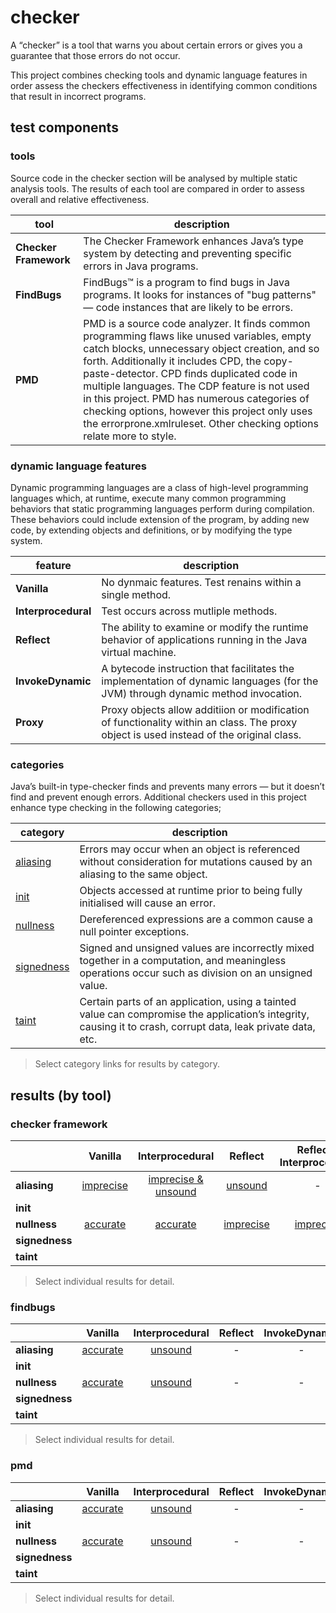 # checker
A “checker” is a tool that warns you about certain errors or gives you a guarantee that 
those errors do not occur.

This project combines checking tools and dynamic language features in order assess the checkers effectiveness in identifying common conditions that result in incorrect programs.

## test components

### tools
Source code in the checker section will be analysed by multiple static analysis tools. The results 
of each tool are compared in order to assess overall and relative effectiveness.

| tool | description |
| --- | --- |
| **Checker Framework** | The Checker Framework enhances Java’s type system by detecting and preventing specific errors in Java programs. |
| **FindBugs** | FindBugs™ is a program to find bugs in Java programs. It looks for instances of "bug patterns" — code instances that are likely to be errors. |
| **PMD** | PMD is a source code analyzer. It finds common programming flaws like unused variables, empty catch blocks, unnecessary object creation, and so forth. Additionally it includes CPD, the copy-paste-detector. CPD finds duplicated code in multiple languages. The CDP feature is not used in this project. PMD has numerous categories of checking options, however this project only uses the errorprone.xmlruleset. Other checking options relate more to style. |

### dynamic language features
Dynamic programming languages are a class of high-level programming languages which, at runtime, execute many common programming behaviors that static programming languages perform during compilation. These behaviors could include extension of the program, by adding new code, by extending objects and definitions, or by modifying the type system. 

| feature | description |
| --- | --- |
| **Vanilla** | No dynmaic features. Test renains within a single method. |
| **Interprocedural** | Test occurs across mutliple methods. |
| **Reflect** | The ability to examine or modify the runtime behavior of applications running in the Java virtual machine. |
| **InvokeDynamic** | A bytecode instruction that facilitates the implementation of dynamic languages (for the JVM) through dynamic method invocation. |
| **Proxy** | Proxy objects allow additiion or modification of functionality within an class. The proxy object is used instead of the original class. |

### categories

 Java’s built-in type-checker finds and prevents many errors — but it doesn’t find and prevent enough errors. Additional checkers used in this project enhance type checking in the following categories;

| category | description |
| --- | --- |
| [aliasing](https://github.com/michaelemery/staticanalysis/tree/master/checker/aliasing) | Errors may occur when an object is referenced without consideration for mutations caused by an aliasing to the same object. |
| [init](https://github.com/michaelemery/staticanalysis/tree/master/checker/init)| Objects accessed at runtime prior to being fully initialised will cause an error. |
| [nullness](https://github.com/michaelemery/staticanalysis/tree/master/checker/nullness)| Dereferenced expressions are a common cause a null pointer exceptions. |
| [signedness](https://github.com/michaelemery/staticanalysis/tree/master/checker/signedness)|Signed and unsigned values are incorrectly mixed together in a computation, and meaningless operations occur such as division on an unsigned value. |
| [taint](https://github.com/michaelemery/staticanalysis/tree/master/checker/taint)  | Certain parts of an application, using a tainted value can compromise the application’s integrity, causing it to crash, corrupt data, leak private data, etc. |

> Select category links for results by category.

## results (by tool)

### checker framework
|  | Vanilla | Interprocedural | Reflect | Reflect-<br />Interprocedural | Reflect-<br />Overload | Invoke-<br />Dynamic | Proxy |
| --- | :---: | :---: | :---: | :---: | :---: | :---: | :---: |
| **aliasing** | [imprecise](https://github.com/michaelemery/staticanalysis/blob/master/checker/aliasing/checkerframework.md#vanilla) | [imprecise & unsound](https://github.com/michaelemery/staticanalysis/blob/master/checker/aliasing/checkerframework.md#interprocedural) | [unsound](https://github.com/michaelemery/staticanalysis/blob/master/checker/aliasing/checkerframework.md#reflect) | - | - | - | - |
| **init** |  |  |  |  |  |  |  |
| **nullness** |  [accurate](https://github.com/michaelemery/staticanalysis/blob/master/checker/nullness/checkerframework.md#vanilla) | [accurate](https://github.com/michaelemery/staticanalysis/blob/master/checker/nullness/checkerframework.md#interprocedural) | [imprecise](https://github.com/michaelemery/staticanalysis/blob/master/checker/nullness/checkerframework.md#reflect) | [imprecise](https://github.com/michaelemery/staticanalysis/blob/master/checker/nullness/checkerframework.md#reflectinterprocedural) |  |  |  |
| **signedness** |  |  |  |  |  |  |
| **taint** |  |  |  |  |  |  |
> Select individual results for detail.

### findbugs
|  | Vanilla | Interprocedural | Reflect | InvokeDynamic | Proxy |
| --- | :---: | :---: | :---: | :---: | :---: |
| **aliasing** | [accurate](https://github.com/michaelemery/staticanalysis/blob/master/checker/aliasing/findbugs.md#vanilla) | [unsound](https://github.com/michaelemery/staticanalysis/blob/master/checker/aliasing/findbugs.md#interprocedural) | - | - | - | - | - |
| **init** |  |  |  |  |  |
| **nullness** |  [accurate](https://github.com/michaelemery/staticanalysis/blob/master/checker/nullness/findbugs.md#vanilla) | [unsound](https://github.com/michaelemery/staticanalysis/blob/master/checker/nullness/findbugs.md#interprocedural) | - | - | - | - | - |
| **signedness** |  |  |  |  |  |  |  |
| **taint** |  |  |  |  |  |  |  |
> Select individual results for detail.


### pmd
|  | Vanilla | Interprocedural | Reflect | InvokeDynamic | Proxy |
| --- | :---: | :---: | :---: | :---: | :---: |
| **aliasing** |  [accurate](https://github.com/michaelemery/staticanalysis/blob/master/checker/aliasing/pmd.md#vanilla) | [unsound](https://github.com/michaelemery/staticanalysis/blob/master/checker/aliasing/pmd.md#interprocedural) | - | - | - | - | - |
| **init** |  |  |  |  |  |  |  |
| **nullness** |  [accurate](https://github.com/michaelemery/staticanalysis/blob/master/checker/nullness/pmd.md#vanilla) | [unsound](https://github.com/michaelemery/staticanalysis/blob/master/checker/nullness/pmd.md#interprocedural) | - | - | - | - | - |
| **signedness** |  |  |  |  |  |  |
| **taint** |  |  |  |  |  |  |
> Select individual results for detail.
